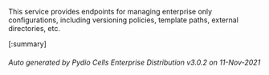 






This service provides endpoints for managing enterprise only configurations, including versioning policies, template paths, external directories, etc.

[:summary]

###### Auto generated by Pydio Cells Enterprise Distribution v3.0.2 on 11-Nov-2021
